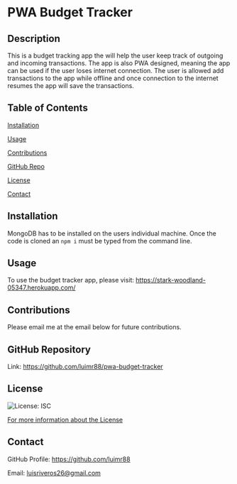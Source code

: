 # PWA Budget Tracker
  ## Description
  This is a budget tracking app the will help the user keep track of outgoing and incoming transactions. The app is also PWA designed, meaning the app can be used if the user loses internet connection. The user is allowed add transactions to the app while offline and once connection to the internet resumes the app will save the transactions.

  ## Table of Contents
  [Installation](#installation)

  [Usage](#usage)

  [Contributions](#contributions)

  [GitHub Repo](#github-repository)

  [License](#license)

  [Contact](#contact)

  ## Installation
  MongoDB has to be installed on the users individual machine. Once the code is cloned an ```npm i``` must be typed from the command line.

  ## Usage
  To use the budget tracker app, please visit: https://stark-woodland-05347.herokuapp.com/

  ## Contributions
  Please email me at the email below for future contributions.

  ## GitHub Repository
  Link: https://github.com/luimr88/pwa-budget-tracker

  ## License
  ![License: ISC](https://img.shields.io/badge/License-ISC-success)

  [For more information about the License](https://opensource.org/licenses/ISC)

  ## Contact
  GitHub Profile: https://github.com/luimr88

  Email: luisriveros26@gmail.com
